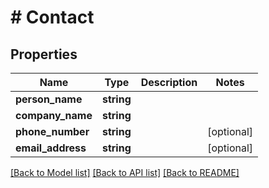 # # Contact

## Properties

Name | Type | Description | Notes
------------ | ------------- | ------------- | -------------
**person_name** | **string** |  | 
**company_name** | **string** |  | 
**phone_number** | **string** |  | [optional] 
**email_address** | **string** |  | [optional] 

[[Back to Model list]](../../README.md#documentation-for-models) [[Back to API list]](../../README.md#documentation-for-api-endpoints) [[Back to README]](../../README.md)


